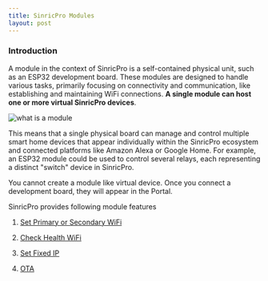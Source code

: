```yaml
---
title: SinricPro Modules
layout: post
---
```


### Introduction 

A module in the context of SinricPro is a self-contained physical unit, such as an ESP32 development board. These modules are designed to handle various tasks, primarily focusing on connectivity and communication, like establishing and maintaining WiFi connections. **A single module can host one or more virtual SinricPro devices**.

![what is a module](https://help.sinric.pro/public/img/sinricpro-what-is-a-module.png) 

This means that a single physical board can manage and control multiple smart home devices that appear individually within the SinricPro ecosystem and connected platforms like Amazon Alexa or Google Home. For example, an ESP32 module could be used to control several relays, each representing a distinct "switch" device in SinricPro.

You cannot create a module like virtual device. Once you connect a development board, they will appear in the Portal.

SinricPro provides following module features

 1. [Set Primary or Secondary WiFi](https://github.com/sinricpro/esp8266-esp32-sdk/tree/master/examples/Settings)
 
 2. [Check Health WiFi](https://github.com/sinricpro/esp8266-esp32-sdk/tree/master/examples/Health)

 3. [Set Fixed IP](https://github.com/sinricpro/esp8266-esp32-sdk/tree/master/examples/Settings)

 4. [OTA](https://help.sinric.pro/pages/ota)
 
